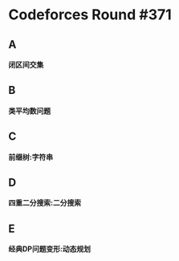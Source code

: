 # Codeforces Round #371

## A
**闭区间交集**

## B
**类平均数问题**

## C
**前缀树:字符串**


## D
**四重二分搜索:二分搜索**

## E
**经典DP问题变形:动态规划**

